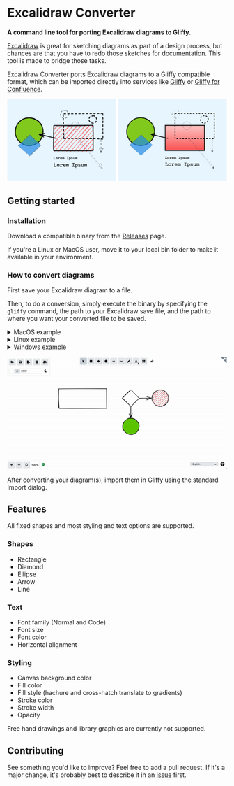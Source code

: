 # Excalidraw Converter
**A command line tool for porting Excalidraw diagrams to Gliffy.**

[Excalidraw](https://excalidraw.com/) is great for sketching diagrams as part of a design process, but chances are that you have to redo those sketches for documentation. This tool is made to bridge those tasks.

Excalidraw Converter ports Excalidraw diagrams to a Gliffy compatible format, which can be imported directly into services like [Gliffy](https://www.gliffy.com/) or [Gliffy for Confluence](https://marketplace.atlassian.com/apps/254/gliffy-diagrams-for-confluence).

![Excalidraw vs. Gliffy comparison](exconv-comparison.png "Comparison")

## Getting started

### Installation

Download a compatible binary from the [Releases](https://github.com/sindrel/excalidraw-converter/releases) page.

If you're a Linux or MacOS user, move it to your local bin folder to make it available in your environment.

### How to convert diagrams
First save your Excalidraw diagram to a file.

Then, to do a conversion, simply execute the binary by specifying the `gliffy` command, the path to your Excalidraw save file, and the path to where you want your converted file to be saved. 

<details>
  <summary>MacOS example</summary>
  
  ```
  $ exconv gliffy ~/Downloads/my-diagram.excalidraw /tmp/my-ported-diagram.gliffy
  Parsing input file: ~/Downloads/my-diagram.excalidraw
  Adding object: com.gliffy.shape.basic.basic_v1.default.rectangle
  Adding object: com.gliffy.shape.basic.basic_v1.default.text
  Adding object: com.gliffy.shape.basic.basic_v1.default.text
  Adding object: com.gliffy.shape.basic.basic_v1.default.text
  Adding object: com.gliffy.shape.basic.basic_v1.default.text
  Adding object: com.gliffy.shape.basic.basic_v1.default.text
  Adding object: com.gliffy.shape.basic.basic_v1.default.text
  Adding object: com.gliffy.shape.basic.basic_v1.default.rectangle
  Adding object: com.gliffy.shape.basic.basic_v1.default.text
  Adding object: com.gliffy.shape.basic.basic_v1.default.text
  Adding object: com.gliffy.shape.basic.basic_v1.default.line
  Converted diagram saved to file: /tmp/my-ported-diagram.gliffy
  ```
</details>

<details>
  <summary>Linux example</summary>
  
  ```
  $ exconv gliffy ~/Downloads/my-diagram.excalidraw /tmp/my-ported-diagram.gliffy
  Parsing input file: ~/Downloads/my-diagram.excalidraw
  Adding object: com.gliffy.shape.basic.basic_v1.default.rectangle
  Adding object: com.gliffy.shape.basic.basic_v1.default.text
  Adding object: com.gliffy.shape.basic.basic_v1.default.text
  Adding object: com.gliffy.shape.basic.basic_v1.default.text
  Adding object: com.gliffy.shape.basic.basic_v1.default.text
  Adding object: com.gliffy.shape.basic.basic_v1.default.text
  Adding object: com.gliffy.shape.basic.basic_v1.default.text
  Adding object: com.gliffy.shape.basic.basic_v1.default.rectangle
  Adding object: com.gliffy.shape.basic.basic_v1.default.text
  Adding object: com.gliffy.shape.basic.basic_v1.default.text
  Adding object: com.gliffy.shape.basic.basic_v1.default.line
  Converted diagram saved to file: /tmp/my-ported-diagram.gliffy
  ```
</details>

<details>
  <summary>Windows example</summary>
  
  ```
  C:\> exconv.exe gliffy C:\Downloads\my-diagram.excalidraw C:\tmp\my-ported-diagram.gliffy
  Parsing input file: C:\Downloads\my-diagram.excalidraw
  Adding object: com.gliffy.shape.basic.basic_v1.default.rectangle
  Adding object: com.gliffy.shape.basic.basic_v1.default.text
  Adding object: com.gliffy.shape.basic.basic_v1.default.text
  Adding object: com.gliffy.shape.basic.basic_v1.default.text
  Adding object: com.gliffy.shape.basic.basic_v1.default.text
  Adding object: com.gliffy.shape.basic.basic_v1.default.text
  Adding object: com.gliffy.shape.basic.basic_v1.default.text
  Adding object: com.gliffy.shape.basic.basic_v1.default.rectangle
  Adding object: com.gliffy.shape.basic.basic_v1.default.text
  Adding object: com.gliffy.shape.basic.basic_v1.default.text
  Adding object: com.gliffy.shape.basic.basic_v1.default.line
  Converted diagram saved to file: C:\tmp\my-ported-diagram.gliffy
  ```
</details>

![Animation demonstrating use](exconv.gif "Animation")

After converting your diagram(s), import them in Gliffy using the standard Import dialog.

## Features

All fixed shapes and most styling and text options are supported.

### Shapes
* Rectangle
* Diamond
* Ellipse
* Arrow
* Line

### Text

* Font family (Normal and Code)
* Font size
* Font color
* Horizontal alignment

### Styling

* Canvas background color 
* Fill color
* Fill style (hachure and cross-hatch translate to gradients) 
* Stroke color
* Stroke width
* Opacity

Free hand drawings and library graphics are currently not supported.

## Contributing

See something you'd like to improve? Feel free to add a pull request. If it's a major change, it's probably best to describe it in an [issue](https://github.com/sindrel/excalidraw-converter/issues/new) first.